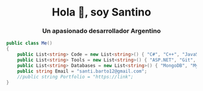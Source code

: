 
<h1 align = "center"> Hola 👋, soy Santino </h1>
<h3 align = "center"> Un apasionado desarrollador Argentino </h3>

```c#
public class Me()
{
    public List<string> Code = new List<string>() { "C#", "C++", "JavaScript", "HTML", "CSS" };
    public List<string> Tools = new List<string>() { "ASP.NET", "Git", "NodeJs" };
    public List<string> Databases = new List<string>() { "MongoDB", "MySQL", "SQLServer" };
    public string Email = "santi.barto12@gmail.com";
    //public string Portfolio = "https://link";
}
```
